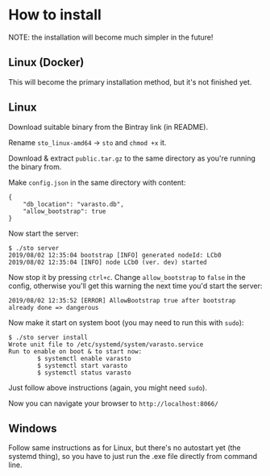 How to install
==============

NOTE: the installation will become much simpler in the future!


Linux (Docker)
--------------

This will become the primary installation method, but it's not finished yet.


Linux
-----

Download suitable binary from the Bintray link (in README).

Rename `sto_linux-amd64` -> `sto` and `chmod +x` it.

Download & extract `public.tar.gz` to the same directory as you're running the binary from.

Make `config.json` in the same directory with content:

```
{	
	"db_location": "varasto.db",
	"allow_bootstrap": true
}
```

Now start the server:

```
$ ./sto server
2019/08/02 12:35:04 bootstrap [INFO] generated nodeId: LCb0
2019/08/02 12:35:04 [INFO] node LCb0 (ver. dev) started
```

Now stop it by pressing `ctrl+c`. Change `allow_bootstrap` to `false` in the config,
otherwise you'll get this warning the next time you'd start the server:

```
2019/08/02 12:35:52 [ERROR] AllowBootstrap true after bootstrap already done => dangerous
```

Now make it start on system boot (you may need to run this with `sudo`):

```
$ ./sto server install
Wrote unit file to /etc/systemd/system/varasto.service
Run to enable on boot & to start now:
        $ systemctl enable varasto
        $ systemctl start varasto
        $ systemctl status varasto
```

Just follow above instructions (again, you might need `sudo`).

Now you can navigate your browser to `http://localhost:8066/`


Windows
-------

Follow same instructions as for Linux, but there's no autostart yet (the systemd thing),
so you have to just run the .exe file directly from command line.
